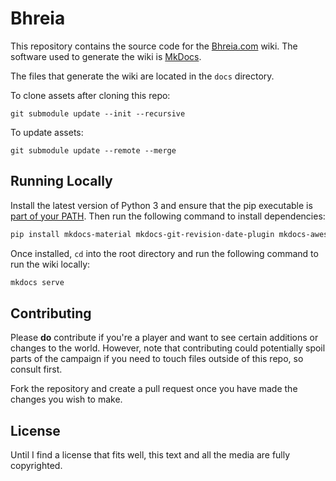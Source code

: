 # Bhreia

This repository contains the source code for the [Bhreia.com](https://bhreia.com/) wiki. The software used to generate the wiki is [MkDocs](https://www.mkdocs.org/).

The files that generate the wiki are located in the `docs` directory.

To clone assets after cloning this repo:

```
git submodule update --init --recursive
```

To update assets:

```
git submodule update --remote --merge
```

## Running Locally

Install the latest version of Python 3 and ensure that the pip executable is [part of your PATH](https://docs.python.org/3/using/windows.html). Then run the following command to install dependencies:

```sh
pip install mkdocs-material mkdocs-git-revision-date-plugin mkdocs-awesome-pages-plugin mkdocs-snippet-plugin
```

Once installed, `cd` into the root directory and run the following command to run the wiki locally:

```sh
mkdocs serve
```

## Contributing

Please **do** contribute if you're a player and want to see certain additions or changes to the world. However, note that contributing could potentially spoil parts of the campaign if you need to touch files outside of this repo, so consult first.

Fork the repository and create a pull request once you have made the changes you wish to make.

## License

Until I find a license that fits well, this text and all the media are fully copyrighted.
